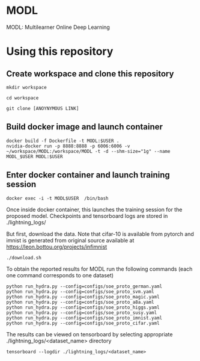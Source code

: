 # MODL
MODL: Multilearner Online Deep Learning

# Using this repository

## Create workspace and clone this repository

```mkdir workspace```

```cd workspace```

```git clone [ANOYNYMOUS LINK]```

## Build docker image and launch container 
```
docker build -f Dockerfile -t MODL:$USER .
nvidia-docker run -p 8888:8888 -p 6006:6006 -v ~/workspace/MODL:/workspace/MODL -t -d --shm-size="1g" --name MODL_$USER MODL:$USER
```

## Enter docker container and launch training session

```
docker exec -i -t MODL$USER  /bin/bash 
```
Once inside docker container, this launches the training session for the proposed model. Checkpoints and tensorboard logs are stored in ./lightning_logs/

But first, download the data. Note that cifar-10 is available from pytorch and imnist is generated from original source available at https://leon.bottou.org/projects/infimnist
```
./download.sh
```
To obtain the reported results for MODL run the following commands (each one command corresponds to one dataset)
```
python run_hydra.py --config=configs/soe_proto_german.yaml
python run_hydra.py --config=configs/soe_proto_svm.yaml
python run_hydra.py --config=configs/soe_proto_magic.yaml
python run_hydra.py --config=configs/soe_proto_a8a.yaml
python run_hydra.py --config=configs/soe_proto_higgs.yaml
python run_hydra.py --config=configs/soe_proto_susy.yaml
python run_hydra.py --config=configs/soe_proto_imnist.yaml
python run_hydra.py --config=configs/soe_proto_cifar.yaml
```

The results can be viewed on tensorboard by selecting appropriate ./lightning_logs/<dataset_name> directory

```
tensorboard --logdir ./lightning_logs/<dataset_name>
```
